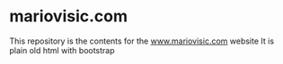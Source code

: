 # mariovisic.com

This repository is the contents for the www.mariovisic.com website
It is plain old html with bootstrap
